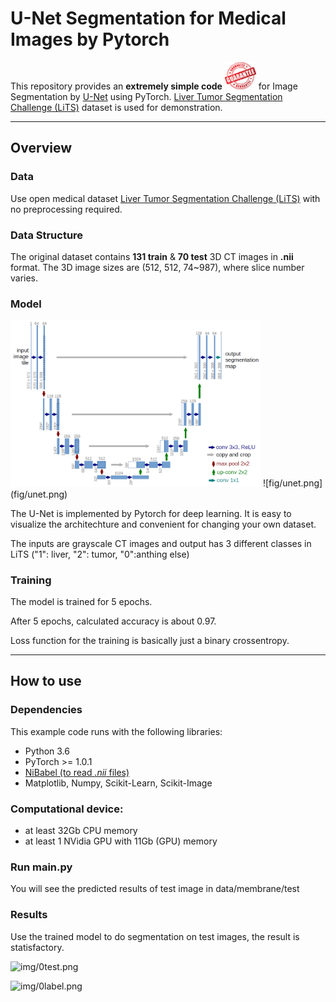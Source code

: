 # U-Net Segmentation for Medical Images by Pytorch

This repository provides an **extremely simple code** <img src="./fig/guaranteed.jpg" width="50"> for Image Segmentation by [U-Net](http://lmb.informatik.uni-freiburg.de/people/ronneber/u-net/) using PyTorch. [Liver Tumor Segmentation Challenge (LiTS)](https://competitions.codalab.org/competitions/17094) dataset is used for demonstration.

---

## Overview

### Data

Use open medical dataset [Liver Tumor Segmentation Challenge (LiTS)](https://competitions.codalab.org/competitions/17094) with no preprocessing required.


### Data Structure
The original dataset contains **131 train** & **70 test** 3D CT images in **.nii** format. The 3D image sizes are (512, 512, 74\~987), where slice number varies.


### Model

<img src="./fig/unet.png" width="400">
![fig/unet.png](fig/unet.png)

The U-Net is implemented by Pytorch for deep learning. It is easy to visualize the architechture and convenient for changing your own dataset.

The inputs are grayscale CT images and output has 3 different classes in LiTS ("1": liver, "2": tumor, "0":anthing else)

### Training

The model is trained for 5 epochs.

After 5 epochs, calculated accuracy is about 0.97.

Loss function for the training is basically just a binary crossentropy.


---

## How to use

### Dependencies

This example code runs with the following libraries:

* Python 3.6
* PyTorch >= 1.0.1
* [NiBabel (to read *.nii* files)](https://nipy.org/nibabel/)
* Matplotlib, Numpy, Scikit-Learn, Scikit-Image

### Computational device:
* at least 32Gb CPU memory
* at least 1 NVidia GPU with 11Gb (GPU) memory








### Run main.py

You will see the predicted results of test image in data/membrane/test




### Results

Use the trained model to do segmentation on test images, the result is statisfactory.

![img/0test.png](img/0test.png)

![img/0label.png](img/0label.png)


